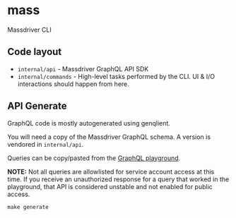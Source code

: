# mass

Massdriver CLI

## Code layout

* `internal/api` - Massdriver GraphQL API SDK
* `internal/commands` - High-level tasks performed by the CLI. UI & I/O interactions should happen from here.

## API Generate

GraphQL code is mostly autogenerated using genqlient.

You will need a copy of the Massdriver GraphQL schema. A version is vendored in `internal/api`.

Queries can be copy/pasted from the [GraphQL playground](https://api.massdriver.cloud/api/graphiql).

**NOTE:** Not all queries are allowlisted for service account access at this time. If you receive an unauthorized response for a query that worked in the playground, that API is considered unstable and not enabled for public access.

```shell
make generate
```
